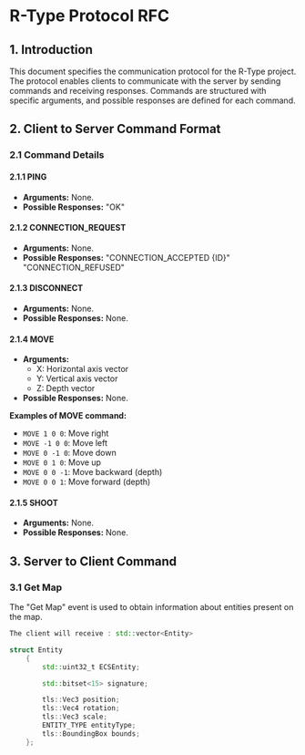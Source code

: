 # R-Type Protocol RFC

## 1. Introduction

This document specifies the communication protocol for the R-Type project. The protocol enables clients to communicate with the server by sending commands and receiving responses. Commands are structured with specific arguments, and possible responses are defined for each command.

## 2. Client to Server Command Format

### 2.1 Command Details

#### 2.1.1 PING

- **Arguments:** None.
- **Possible Responses:** "OK"

#### 2.1.2 CONNECTION_REQUEST

- **Arguments:** None.
- **Possible Responses:** "CONNECTION_ACCEPTED {ID}" <br/> "CONNECTION_REFUSED"

#### 2.1.3 DISCONNECT

- **Arguments:** None.
- **Possible Responses:** None.

#### 2.1.4 MOVE

- **Arguments:** 
  - X: Horizontal axis vector
  - Y: Vertical axis vector
  - Z: Depth vector
- **Possible Responses:** None.

**Examples of MOVE command:**
- `MOVE 1 0 0`: Move right
- `MOVE -1 0 0`: Move left
- `MOVE 0 -1 0`: Move down
- `MOVE 0 1 0`: Move up
- `MOVE 0 0 -1`: Move backward (depth)
- `MOVE 0 0 1`: Move forward (depth)

#### 2.1.5 SHOOT

- **Arguments:** None.
- **Possible Responses:** None.

## 3. Server to Client Command

### 3.1 Get Map

The "Get Map" event is used to obtain information about entities present on the map.


```cpp
The client will receive : std::vector<Entity>

struct Entity
    {
        std::uint32_t ECSEntity;

        std::bitset<15> signature;

        tls::Vec3 position;
        tls::Vec4 rotation;
        tls::Vec3 scale;
        ENTITY_TYPE entityType;
        tls::BoundingBox bounds;
    };
```
